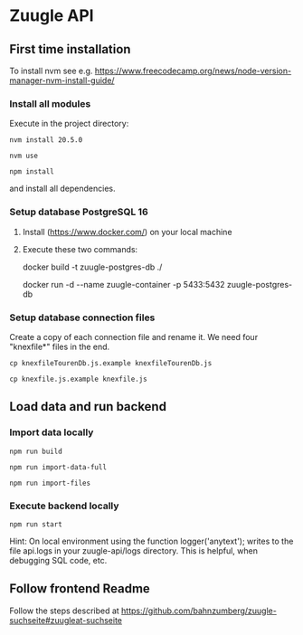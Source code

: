 # Zuugle API

## First time installation
To install nvm see e.g. https://www.freecodecamp.org/news/node-version-manager-nvm-install-guide/

### Install all modules
Execute in the project directory:

    nvm install 20.5.0
    
    nvm use

    npm install

and install all dependencies.

### Setup database PostgreSQL 16
1. Install (https://www.docker.com/) on your local machine
2. Execute these two commands: 

    docker build -t zuugle-postgres-db ./

    docker run -d --name zuugle-container -p 5433:5432 zuugle-postgres-db

### Setup database connection files
Create a copy of each connection file and rename it. We need four "knexfile*" files in the end. 

    cp knexfileTourenDb.js.example knexfileTourenDb.js

    cp knexfile.js.example knexfile.js


## Load data and run backend
### Import data locally

    npm run build

    npm run import-data-full

    npm run import-files

### Execute backend locally
    npm run start

Hint: On local environment using the function logger('anytext'); writes to the file api.logs in your zuugle-api/logs directory. This is helpful, when debugging SQL code, etc.

## Follow frontend Readme 
Follow the steps described at https://github.com/bahnzumberg/zuugle-suchseite#zuugleat-suchseite
